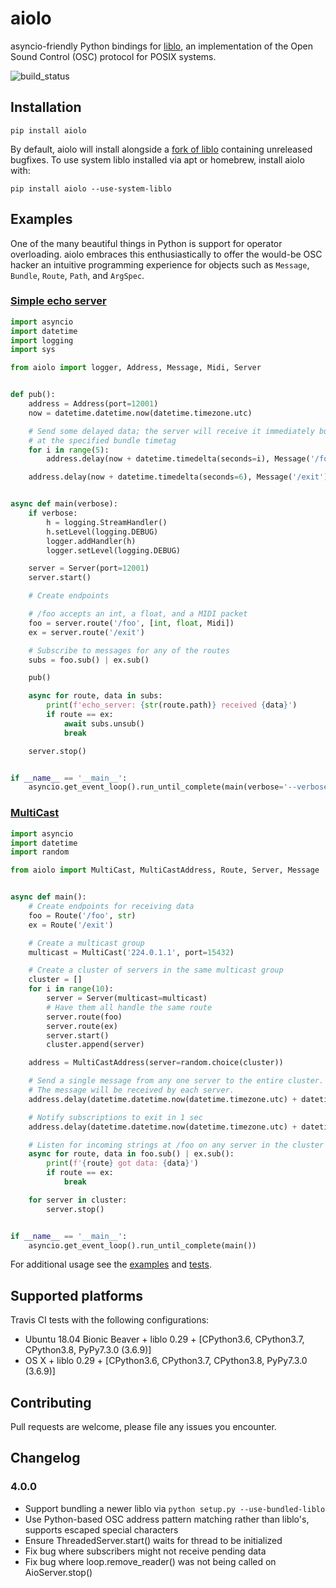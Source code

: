 # aiolo
asyncio-friendly Python bindings for [liblo](http://liblo.sourceforge.net/), an implementation of the Open Sound Control (OSC) protocol for POSIX systems.

![build_status](https://travis-ci.org/elijahr/aiolo.svg?branch=master)

## Installation

```shell
pip install aiolo
```

By default, aiolo will install alongside a [fork of liblo]() containing unreleased bugfixes. To use system liblo installed via apt or homebrew, install aiolo with:

```shell
pip install aiolo --use-system-liblo
``` 

## Examples

One of the many beautiful things in Python is support for operator overloading. aiolo embraces this enthusiastically to offer the would-be OSC hacker an intuitive programming experience for objects such as `Message`, `Bundle`, `Route`, `Path`, and `ArgSpec`.

### [Simple echo server](https://github.com/elijahr/aiolo/blob/master/examples/echo_server.py)
```python
import asyncio
import datetime
import logging
import sys

from aiolo import logger, Address, Message, Midi, Server


def pub():
    address = Address(port=12001)
    now = datetime.datetime.now(datetime.timezone.utc)

    # Send some delayed data; the server will receive it immediately but enqueue it for processing
    # at the specified bundle timetag
    for i in range(5):
        address.delay(now + datetime.timedelta(seconds=i), Message('/foo', i, float(i), Midi(i, i, i, i)))

    address.delay(now + datetime.timedelta(seconds=6), Message('/exit'))


async def main(verbose):
    if verbose:
        h = logging.StreamHandler()
        h.setLevel(logging.DEBUG)
        logger.addHandler(h)
        logger.setLevel(logging.DEBUG)

    server = Server(port=12001)
    server.start()

    # Create endpoints

    # /foo accepts an int, a float, and a MIDI packet
    foo = server.route('/foo', [int, float, Midi])
    ex = server.route('/exit')

    # Subscribe to messages for any of the routes
    subs = foo.sub() | ex.sub()

    pub()

    async for route, data in subs:
        print(f'echo_server: {str(route.path)} received {data}')
        if route == ex:
            await subs.unsub()
            break

    server.stop()


if __name__ == '__main__':
    asyncio.get_event_loop().run_until_complete(main(verbose='--verbose' in sys.argv))

```


### [MultiCast](https://github.com/elijahr/aiolo/blob/master/examples/multicast.py)
```python
import asyncio
import datetime
import random

from aiolo import MultiCast, MultiCastAddress, Route, Server, Message


async def main():
    # Create endpoints for receiving data
    foo = Route('/foo', str)
    ex = Route('/exit')

    # Create a multicast group
    multicast = MultiCast('224.0.1.1', port=15432)

    # Create a cluster of servers in the same multicast group
    cluster = []
    for i in range(10):
        server = Server(multicast=multicast)
        # Have them all handle the same route
        server.route(foo)
        server.route(ex)
        server.start()
        cluster.append(server)

    address = MultiCastAddress(server=random.choice(cluster))

    # Send a single message from any one server to the entire cluster.
    # The message will be received by each server.
    address.delay(datetime.datetime.now(datetime.timezone.utc) + datetime.timedelta(seconds=1), Message(foo, 'foo'))

    # Notify subscriptions to exit in 1 sec
    address.delay(datetime.datetime.now(datetime.timezone.utc) + datetime.timedelta(seconds=2), Message(ex))

    # Listen for incoming strings at /foo on any server in the cluster
    async for route, data in foo.sub() | ex.sub():
        print(f'{route} got data: {data}')
        if route == ex:
            break

    for server in cluster:
        server.stop()


if __name__ == '__main__':
    asyncio.get_event_loop().run_until_complete(main())

```

For additional usage see the [examples](https://github.com/elijahr/aiolo/blob/master/examples) and [tests](https://github.com/elijahr/aiolo/blob/master/test.py).

## Supported platforms

Travis CI tests with the following configurations:
* Ubuntu 18.04 Bionic Beaver + liblo 0.29 + [CPython3.6, CPython3.7, CPython3.8, PyPy7.3.0 (3.6.9)]
* OS X + liblo 0.29 + [CPython3.6, CPython3.7, CPython3.8, PyPy7.3.0 (3.6.9)]

## Contributing

Pull requests are welcome, please file any issues you encounter.

## Changelog

### 4.0.0

* Support bundling a newer liblo via `python setup.py --use-bundled-liblo`
* Use Python-based OSC address pattern matching rather than liblo's, supports escaped special characters
* Ensure ThreadedServer.start() waits for thread to be initialized
* Fix bug where subscribers might not receive pending data
* Fix bug where loop.remove_reader() was not being called on AioServer.stop()

